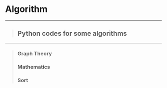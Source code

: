 # Algorithm

***
> ## Python codes for some algorithms
***
> ### Graph Theory
>> 
> ### Mathematics
> 
> ### Sort

